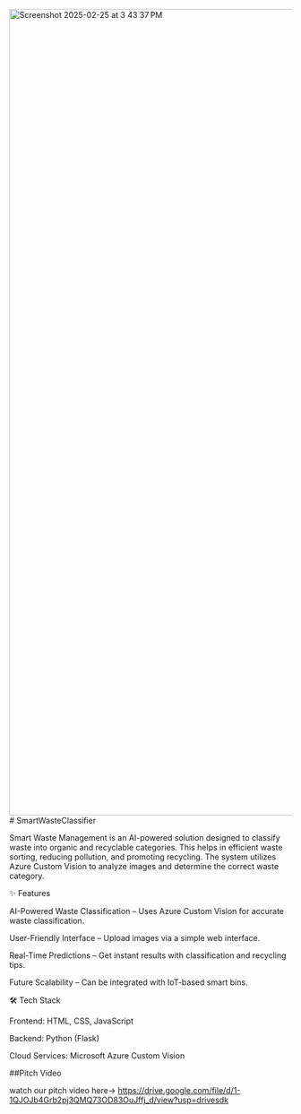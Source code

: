 <img width="1440" alt="Screenshot 2025-02-25 at 3 43 37 PM" src="https://github.com/user-attachments/assets/e8857158-dfbc-4800-a773-5f300f125ccd" /># SmartWasteClassifier

Smart Waste Management is an AI-powered solution designed to classify waste into organic and recyclable categories. This helps in efficient waste sorting, reducing pollution, and promoting recycling. The system utilizes Azure Custom Vision to analyze images and determine the correct waste category.

✨ Features

AI-Powered Waste Classification – Uses Azure Custom Vision for accurate waste classification.

User-Friendly Interface – Upload images via a simple web interface.

Real-Time Predictions – Get instant results with classification and recycling tips.

Future Scalability – Can be integrated with IoT-based smart bins.

🛠️ Tech Stack

Frontend: HTML, CSS, JavaScript

Backend: Python (Flask)

Cloud Services: Microsoft Azure Custom Vision


##Pitch Video

watch our pitch video here-> https://drive.google.com/file/d/1-1QJOJb4Grb2pj3QMQ73OD83OuJffj_d/view?usp=drivesdk


